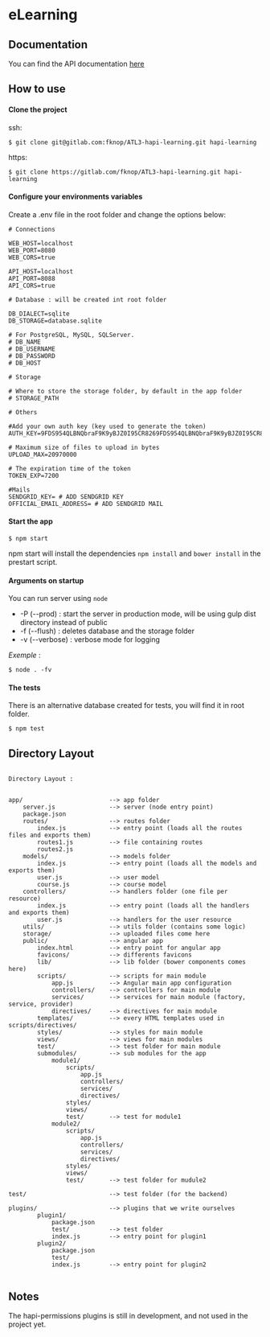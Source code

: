 # eLearning

## Documentation

You can find the API documentation [here](http://fknop.github.io/hapi-learning-docs)

## How to use

#### Clone the project

ssh:
```
$ git clone git@gitlab.com:fknop/ATL3-hapi-learning.git hapi-learning
```

https:
```
$ git clone https://gitlab.com/fknop/ATL3-hapi-learning.git hapi-learning
```

#### Configure your environments variables

Create a .env file in the root folder and change the options below:

```
# Connections

WEB_HOST=localhost
WEB_PORT=8080
WEB_CORS=true

API_HOST=localhost
API_PORT=8088
API_CORS=true

# Database : will be created int root folder

DB_DIALECT=sqlite
DB_STORAGE=database.sqlite

# For PostgreSQL, MySQL, SQLServer.
# DB_NAME
# DB_USERNAME
# DB_PASSWORD
# DB_HOST

# Storage

# Where to store the storage folder, by default in the app folder
# STORAGE_PATH

# Others

#Add your own auth key (key used to generate the token)
AUTH_KEY=9FDS954QLBNQbraF9K9yBJZ0I95CR8269FDS954QLBNQbraF9K9yBJZ0I95CR826

# Maximum size of files to upload in bytes
UPLOAD_MAX=20970000

# The expiration time of the token
TOKEN_EXP=7200

#Mails
SENDGRID_KEY= # ADD SENDGRID KEY
OFFICIAL_EMAIL_ADDRESS= # ADD SENDGRID MAIL

```

#### Start the app 

```
$ npm start
```

npm start will install the dependencies `npm install` and `bower install` in the prestart script.


#### Arguments on startup

You can run server using `node`

* -P (--prod) : start the server in production mode, will be using gulp dist directory instead of public
* -f (--flush) : deletes database and the storage folder 
* -v (--verbose) : verbose mode for logging

*Exemple* : 

```
$ node . -fv
```

#### The tests

There is an alternative database created for tests, you will find it in root folder.

```
$ npm test
```


## Directory Layout

```

Directory Layout :


app/                        --> app folder
    server.js               --> server (node entry point)
    package.json
    routes/                 --> routes folder
        index.js            --> entry point (loads all the routes files and exports them)
        routes1.js          --> file containing routes
        routes2.js
    models/                 --> models folder
        index.js            --> entry point (loads all the models and exports them)
        user.js             --> user model
        course.js           --> course model
    controllers/            --> handlers folder (one file per resource)
        index.js            --> entry point (loads all the handlers and exports them)
        user.js             --> handlers for the user resource
    utils/                  --> utils folder (contains some logic)
    storage/                --> uploaded files come here
    public/                 --> angular app
        index.html          --> entry point for angular app
        favicons/           --> differents favicons
        lib/                --> lib folder (bower components comes here)
        scripts/            --> scripts for main module
            app.js          --> Angular main app configuration
            controllers/    --> controllers for main module
            services/       --> services for main module (factory, service, provider)
            directives/     --> directives for main module
        templates/          --> every HTML templates used in scripts/directives/
        styles/             --> styles for main module
        views/              --> views for main modules
        test/               --> test folder for main module
        submodules/         --> sub modules for the app
            module1/
                scripts/
                    app.js
                    controllers/
                    services/
                    directives/
                styles/
                views/
                test/       --> test for module1
            module2/
                scripts/
                    app.js
                    controllers/
                    services/
                    directives/
                styles/
                views/
                test/       --> test folder for mudule2
                
test/                       --> test folder (for the backend)

plugins/                    --> plugins that we write ourselves
        plugin1/
            package.json
            test/           --> test folder
            index.js        --> entry point for plugin1
        plugin2/
            package.json
            test/
            index.js        --> entry point for plugin2


```

## Notes

The hapi-permissions plugins is still in development, and not used in the project yet.

